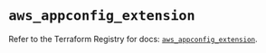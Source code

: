 # `aws_appconfig_extension`

Refer to the Terraform Registry for docs: [`aws_appconfig_extension`](https://registry.terraform.io/providers/hashicorp/aws/6.5.0/docs/resources/appconfig_extension).
